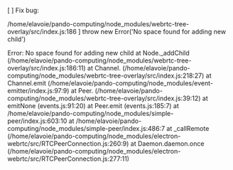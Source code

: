 [ ] Fix bug:

/home/elavoie/pando-computing/node_modules/webrtc-tree-overlay/src/index.js:186      ]
    throw new Error('No space found for adding new child')

Error: No space found for adding new child
    at Node._addChild (/home/elavoie/pando-computing/node_modules/webrtc-tree-overlay/src/index.js:186:11)
    at Channel.<anonymous> (/home/elavoie/pando-computing/node_modules/webrtc-tree-overlay/src/index.js:218:27)
    at Channel.emit (/home/elavoie/pando-computing/node_modules/event-emitter/index.js:97:9)
    at Peer.<anonymous> (/home/elavoie/pando-computing/node_modules/webrtc-tree-overlay/src/index.js:39:12)
    at emitNone (events.js:91:20)
    at Peer.emit (events.js:185:7)
    at /home/elavoie/pando-computing/node_modules/simple-peer/index.js:603:10
    at /home/elavoie/pando-computing/node_modules/simple-peer/index.js:486:7
    at _callRemote (/home/elavoie/pando-computing/node_modules/electron-webrtc/src/RTCPeerConnection.js:260:9)
    at Daemon.daemon.once (/home/elavoie/pando-computing/node_modules/electron-webrtc/src/RTCPeerConnection.js:277:11)
